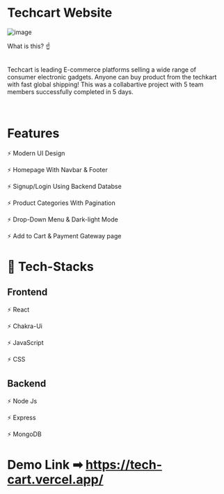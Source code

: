# Techcart Website

![image](https://user-images.githubusercontent.com/91751062/202104887-c495ea37-1176-4847-8f86-21077cddc6bf.png) 

What is this? ☝️ 

</br> Techcart is leading E-commerce platforms selling a wide range of consumer electronic gadgets. Anyone can buy product from the techkart with fast global shipping! This was a collabartive project with 5 team members successfully completed in 5 days. 

</br> 


# Features 

⚡️ Modern UI Design 
</br> 

⚡️ Homepage With Navbar & Footer 
</br> 

⚡️ Signup/Login Using Backend Databse 
</br> 

⚡️ Product Categories With Pagination 
</br> 

⚡️ Drop-Down Menu & Dark-light Mode 
</br> 

⚡️ Add to Cart & Payment Gateway page 
</br> 

# 🎯 Tech-Stacks 

<h2>Frontend</h2> 

⚡️ React 
</br> 

⚡️ Chakra-Ui 
</br> 

⚡️ JavaScript 
</br> 

⚡️ CSS 
</br> 

<h2>Backend</h2> 

⚡️ Node Js 
</br>

⚡️ Express 
</br>

⚡️ MongoDB 
</br> 





# Demo Link ➡  https://tech-cart.vercel.app/
